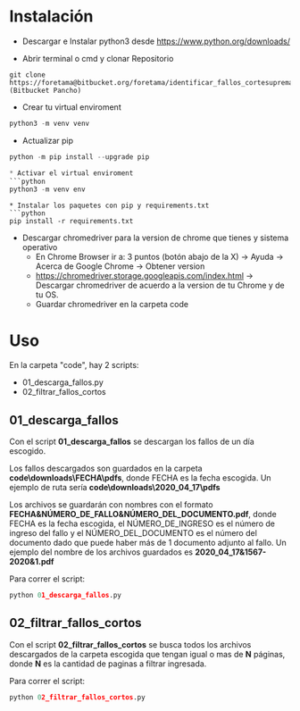 # Instalación #

* Descargar e Instalar python3 desde https://www.python.org/downloads/

* Abrir terminal o cmd y clonar Repositorio
```
git clone https://foretama@bitbucket.org/foretama/identificar_fallos_cortesuprema.git (Bitbucket Pancho)
```
* Crear tu virtual enviroment
```python
python3 -m venv venv
```
* Actualizar pip
```python
python -m pip install --upgrade pip

* Activar el virtual enviroment
```python
python3 -m venv env
```
```
* Instalar los paquetes con pip y requirements.txt
```python
pip install -r requirements.txt
```
* Descargar chromedriver para la version de chrome que tienes y sistema operativo
    * En Chrome Browser ir a: 3 puntos (botón abajo de la X) -> Ayuda -> Acerca de Google Chrome -> Obtener version
    * https://chromedriver.storage.googleapis.com/index.html -> Descargar chromedriver de acuerdo a la version de tu Chrome y de tu OS.
    * Guardar chromedriver en la carpeta code

# Uso #

En la carpeta "code", hay 2 scripts:

* 01_descarga_fallos.py
* 02_filtrar_fallos_cortos

## 01_descarga_fallos

Con el script **01_descarga_fallos** se descargan los fallos de un día escogido.

Los fallos descargados son guardados en la carpeta **code\downloads\FECHA\pdfs**, donde FECHA es la fecha escogida. Un ejemplo de ruta sería **code\downloads\2020_04_17\pdfs**

Los archivos se guardarán con nombres con el formato **FECHA&NÚMERO_DE_FALLO&NÚMERO_DEL_DOCUMENTO.pdf**, donde FECHA es la fecha escogida, el NÚMERO_DE_INGRESO es el número de ingreso del fallo y el NÚMERO_DEL_DOCUMENTO es el número del documento dado que puede haber más de 1 documento adjunto al fallo. Un ejemplo del nombre de los archivos guardados es **2020_04_17&1567-2020&1.pdf**

Para correr el script:
```python
python 01_descarga_fallos.py
```

## 02_filtrar_fallos_cortos

Con el script **02_filtrar_fallos_cortos** se busca todos los archivos descargados de la carpeta escogida que tengan igual o mas de **N** páginas, donde **N** es la cantidad de paginas a filtrar ingresada.

Para correr el script:
```python
python 02_filtrar_fallos_cortos.py
```
